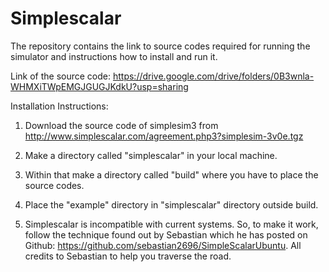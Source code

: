 # Simplescalar
The repository contains the link to source codes required for running the simulator and instructions how to install and run it.

Link of the source code: https://drive.google.com/drive/folders/0B3wnla-WHMXiTWpEMGJGUGJKdkU?usp=sharing

Installation Instructions:

1) Download the source code of simplesim3 from http://www.simplescalar.com/agreement.php3?simplesim-3v0e.tgz

2) Make a directory called "simplescalar" in your local machine.

3) Within that make a directory called "build" where you have to place the source codes.

4) Place the "example" directory in "simplescalar" directory outside build.

5) Simplescalar is incompatible with current systems. So, to make it work, follow the technique found out by Sebastian which he has posted on Github: https://github.com/sebastian2696/SimpleScalarUbuntu. All credits to Sebastian to help you traverse the road.
